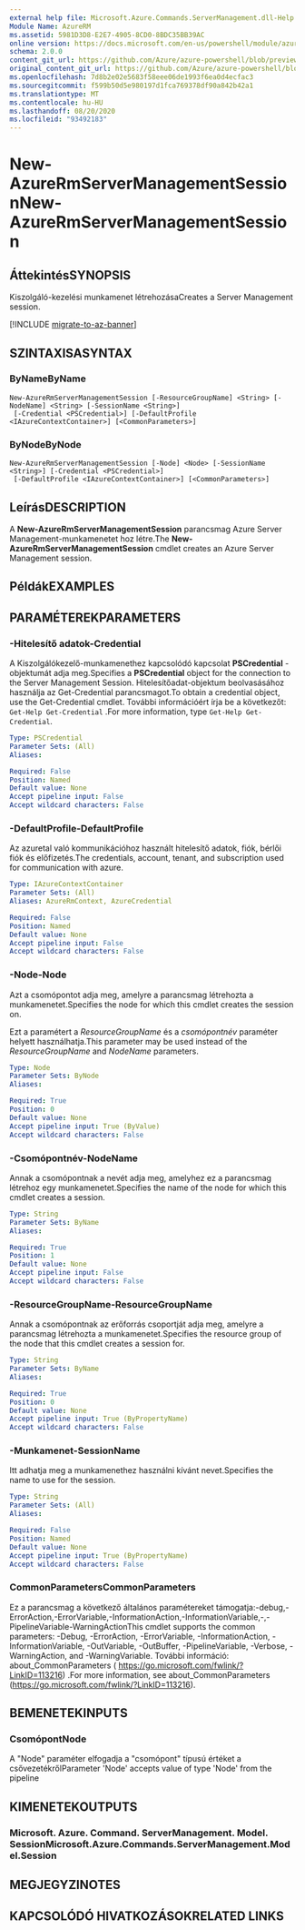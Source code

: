 ```yaml
---
external help file: Microsoft.Azure.Commands.ServerManagement.dll-Help.xml
Module Name: AzureRM
ms.assetid: 5981D3D8-E2E7-4905-8CD0-8BDC35BB39AC
online version: https://docs.microsoft.com/en-us/powershell/module/azurerm.servermanagement/new-azurermservermanagementsession
schema: 2.0.0
content_git_url: https://github.com/Azure/azure-powershell/blob/preview/src/ResourceManager/ServerManagement/Commands.ServerManagement/help/New-AzureRmServerManagementSession.md
original_content_git_url: https://github.com/Azure/azure-powershell/blob/preview/src/ResourceManager/ServerManagement/Commands.ServerManagement/help/New-AzureRmServerManagementSession.md
ms.openlocfilehash: 7d8b2e02e5683f58eee06de1993f6ea0d4ecfac3
ms.sourcegitcommit: f599b50d5e980197d1fca769378df90a842b42a1
ms.translationtype: MT
ms.contentlocale: hu-HU
ms.lasthandoff: 08/20/2020
ms.locfileid: "93492183"
---
```

# <span data-ttu-id="ffe9e-101">New-AzureRmServerManagementSession</span><span class="sxs-lookup"><span data-stu-id="ffe9e-101">New-AzureRmServerManagementSession</span></span>

## <span data-ttu-id="ffe9e-102">Áttekintés</span><span class="sxs-lookup"><span data-stu-id="ffe9e-102">SYNOPSIS</span></span>
<span data-ttu-id="ffe9e-103">Kiszolgáló-kezelési munkamenet létrehozása</span><span class="sxs-lookup"><span data-stu-id="ffe9e-103">Creates a Server Management session.</span></span>

[!INCLUDE [migrate-to-az-banner](../../includes/migrate-to-az-banner.md)]

## <span data-ttu-id="ffe9e-104">SZINTAXISA</span><span class="sxs-lookup"><span data-stu-id="ffe9e-104">SYNTAX</span></span>

### <span data-ttu-id="ffe9e-105">ByName</span><span class="sxs-lookup"><span data-stu-id="ffe9e-105">ByName</span></span>
```
New-AzureRmServerManagementSession [-ResourceGroupName] <String> [-NodeName] <String> [-SessionName <String>]
 [-Credential <PSCredential>] [-DefaultProfile <IAzureContextContainer>] [<CommonParameters>]
```

### <span data-ttu-id="ffe9e-106">ByNode</span><span class="sxs-lookup"><span data-stu-id="ffe9e-106">ByNode</span></span>
```
New-AzureRmServerManagementSession [-Node] <Node> [-SessionName <String>] [-Credential <PSCredential>]
 [-DefaultProfile <IAzureContextContainer>] [<CommonParameters>]
```

## <span data-ttu-id="ffe9e-107">Leírás</span><span class="sxs-lookup"><span data-stu-id="ffe9e-107">DESCRIPTION</span></span>
<span data-ttu-id="ffe9e-108">A **New-AzureRmServerManagementSession** parancsmag Azure Server Management-munkamenetet hoz létre.</span><span class="sxs-lookup"><span data-stu-id="ffe9e-108">The **New-AzureRmServerManagementSession** cmdlet creates an Azure Server Management session.</span></span>

## <span data-ttu-id="ffe9e-109">Példák</span><span class="sxs-lookup"><span data-stu-id="ffe9e-109">EXAMPLES</span></span>

## <span data-ttu-id="ffe9e-110">PARAMÉTEREK</span><span class="sxs-lookup"><span data-stu-id="ffe9e-110">PARAMETERS</span></span>

### <span data-ttu-id="ffe9e-111">-Hitelesítő adatok</span><span class="sxs-lookup"><span data-stu-id="ffe9e-111">-Credential</span></span>
<span data-ttu-id="ffe9e-112">A Kiszolgálókezelő-munkamenethez kapcsolódó kapcsolat **PSCredential** -objektumát adja meg.</span><span class="sxs-lookup"><span data-stu-id="ffe9e-112">Specifies a **PSCredential** object for the connection to the Server Management Session.</span></span>
<span data-ttu-id="ffe9e-113">Hitelesítőadat-objektum beolvasásához használja az Get-Credential parancsmagot.</span><span class="sxs-lookup"><span data-stu-id="ffe9e-113">To obtain a credential object, use the Get-Credential cmdlet.</span></span>
<span data-ttu-id="ffe9e-114">További információért írja be a következőt: `Get-Help Get-Credential` .</span><span class="sxs-lookup"><span data-stu-id="ffe9e-114">For more information, type `Get-Help Get-Credential`.</span></span>

```yaml
Type: PSCredential
Parameter Sets: (All)
Aliases: 

Required: False
Position: Named
Default value: None
Accept pipeline input: False
Accept wildcard characters: False
```

### <span data-ttu-id="ffe9e-115">-DefaultProfile</span><span class="sxs-lookup"><span data-stu-id="ffe9e-115">-DefaultProfile</span></span>
<span data-ttu-id="ffe9e-116">Az azuretal való kommunikációhoz használt hitelesítő adatok, fiók, bérlői fiók és előfizetés.</span><span class="sxs-lookup"><span data-stu-id="ffe9e-116">The credentials, account, tenant, and subscription used for communication with azure.</span></span>

```yaml
Type: IAzureContextContainer
Parameter Sets: (All)
Aliases: AzureRmContext, AzureCredential

Required: False
Position: Named
Default value: None
Accept pipeline input: False
Accept wildcard characters: False
```

### <span data-ttu-id="ffe9e-117">-Node</span><span class="sxs-lookup"><span data-stu-id="ffe9e-117">-Node</span></span>
<span data-ttu-id="ffe9e-118">Azt a csomópontot adja meg, amelyre a parancsmag létrehozta a munkamenetet.</span><span class="sxs-lookup"><span data-stu-id="ffe9e-118">Specifies the node for which this cmdlet creates the session on.</span></span>

<span data-ttu-id="ffe9e-119">Ezt a paramétert a *ResourceGroupName* és a *csomópontnév* paraméter helyett használhatja.</span><span class="sxs-lookup"><span data-stu-id="ffe9e-119">This parameter may be used instead of the *ResourceGroupName* and *NodeName* parameters.</span></span>

```yaml
Type: Node
Parameter Sets: ByNode
Aliases: 

Required: True
Position: 0
Default value: None
Accept pipeline input: True (ByValue)
Accept wildcard characters: False
```

### <span data-ttu-id="ffe9e-120">-Csomópontnév</span><span class="sxs-lookup"><span data-stu-id="ffe9e-120">-NodeName</span></span>
<span data-ttu-id="ffe9e-121">Annak a csomópontnak a nevét adja meg, amelyhez ez a parancsmag létrehoz egy munkamenetet.</span><span class="sxs-lookup"><span data-stu-id="ffe9e-121">Specifies the name of the node for which this cmdlet creates a session.</span></span>

```yaml
Type: String
Parameter Sets: ByName
Aliases: 

Required: True
Position: 1
Default value: None
Accept pipeline input: False
Accept wildcard characters: False
```

### <span data-ttu-id="ffe9e-122">-ResourceGroupName</span><span class="sxs-lookup"><span data-stu-id="ffe9e-122">-ResourceGroupName</span></span>
<span data-ttu-id="ffe9e-123">Annak a csomópontnak az erőforrás csoportját adja meg, amelyre a parancsmag létrehozta a munkamenetet.</span><span class="sxs-lookup"><span data-stu-id="ffe9e-123">Specifies the resource group of the node that this cmdlet creates a session for.</span></span>

```yaml
Type: String
Parameter Sets: ByName
Aliases: 

Required: True
Position: 0
Default value: None
Accept pipeline input: True (ByPropertyName)
Accept wildcard characters: False
```

### <span data-ttu-id="ffe9e-124">-Munkamenet</span><span class="sxs-lookup"><span data-stu-id="ffe9e-124">-SessionName</span></span>
<span data-ttu-id="ffe9e-125">Itt adhatja meg a munkamenethez használni kívánt nevet.</span><span class="sxs-lookup"><span data-stu-id="ffe9e-125">Specifies the name to use for the session.</span></span>

```yaml
Type: String
Parameter Sets: (All)
Aliases: 

Required: False
Position: Named
Default value: None
Accept pipeline input: True (ByPropertyName)
Accept wildcard characters: False
```

### <span data-ttu-id="ffe9e-126">CommonParameters</span><span class="sxs-lookup"><span data-stu-id="ffe9e-126">CommonParameters</span></span>
<span data-ttu-id="ffe9e-127">Ez a parancsmag a következő általános paramétereket támogatja:-debug,-ErrorAction,-ErrorVariable,-InformationAction,-InformationVariable,-,-PipelineVariable-WarningAction</span><span class="sxs-lookup"><span data-stu-id="ffe9e-127">This cmdlet supports the common parameters: -Debug, -ErrorAction, -ErrorVariable, -InformationAction, -InformationVariable, -OutVariable, -OutBuffer, -PipelineVariable, -Verbose, -WarningAction, and -WarningVariable.</span></span> <span data-ttu-id="ffe9e-128">További információ: about_CommonParameters ( https://go.microsoft.com/fwlink/?LinkID=113216) .</span><span class="sxs-lookup"><span data-stu-id="ffe9e-128">For more information, see about_CommonParameters (https://go.microsoft.com/fwlink/?LinkID=113216).</span></span>

## <span data-ttu-id="ffe9e-129">BEMENETEK</span><span class="sxs-lookup"><span data-stu-id="ffe9e-129">INPUTS</span></span>

### <span data-ttu-id="ffe9e-130">Csomópont</span><span class="sxs-lookup"><span data-stu-id="ffe9e-130">Node</span></span>
<span data-ttu-id="ffe9e-131">A "Node" paraméter elfogadja a "csomópont" típusú értéket a csővezetékről</span><span class="sxs-lookup"><span data-stu-id="ffe9e-131">Parameter 'Node' accepts value of type 'Node' from the pipeline</span></span>

## <span data-ttu-id="ffe9e-132">KIMENETEK</span><span class="sxs-lookup"><span data-stu-id="ffe9e-132">OUTPUTS</span></span>

### <span data-ttu-id="ffe9e-133">Microsoft. Azure. Command. ServerManagement. Model. Session</span><span class="sxs-lookup"><span data-stu-id="ffe9e-133">Microsoft.Azure.Commands.ServerManagement.Model.Session</span></span>

## <span data-ttu-id="ffe9e-134">MEGJEGYZI</span><span class="sxs-lookup"><span data-stu-id="ffe9e-134">NOTES</span></span>

## <span data-ttu-id="ffe9e-135">KAPCSOLÓDÓ HIVATKOZÁSOK</span><span class="sxs-lookup"><span data-stu-id="ffe9e-135">RELATED LINKS</span></span>

